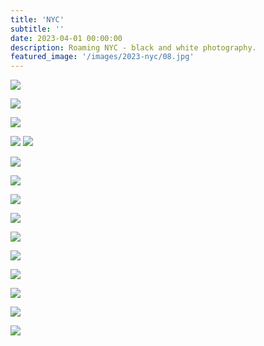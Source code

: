 ```yaml
---
title: 'NYC'
subtitle: ''
date: 2023-04-01 00:00:00
description: Roaming NYC - black and white photography.
featured_image: '/images/2023-nyc/08.jpg'
---
```


![](/images/2023-nyc/01.jpg)

![](/images/2023-nyc/02.jpg)  

![](/images/2023-nyc/03.jpg)  

<div class="gallery" data-columns="2">
	<img src="/images/2023-nyc/04.jpg">
	<img src="/images/2023-nyc/09.jpg">
</div>

![](/images/2023-nyc/05.jpg)

![](/images/2023-nyc/06.jpg)  

![](/images/2023-nyc/07.jpg)  

![](/images/2023-nyc/08.jpg) 

<!-- ![](/images/2023-nyc/09.jpg)  -->

![](/images/2023-nyc/10.jpg) 

![](/images/2023-nyc/11.jpg) 

![](/images/2023-nyc/12.jpg) 

![](/images/2023-nyc/13.jpg) 

![](/images/2023-nyc/15.jpg) 

![](/images/2023-nyc/14.jpg) 

